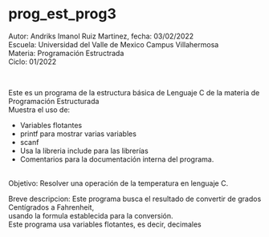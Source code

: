 # prog_est_prog3
<p>Autor: Andriks Imanol Ruiz Martinez, fecha: 03/02/2022  <br>
Escuela: Universidad del Valle de Mexico Campus Villahermosa <br>
Materia: Programación Estructrada <br>
Ciclo: 01/2022</p>
<br>
<p>Este es un programa de la estructura básica de Lenguaje C de la materia de Programación Estructurada<br>
Muestra el uso de:
  <ul>
    <li>Variables flotantes</li>
    <li>printf para mostrar varias variables</li>
    <li>scanf</li>
    <li>Usa la libreria include para las librerías</li>
<li>Comentarios para la documentación interna del programa.</li>
    </ul>
    </p>
<br>
Objetivo: Resolver una operación de la temperatura en lenguaje C.
<br>
<p>Breve descripcion:
Este programa busca el resultado de convertir de grados Centígrados a Fahrenheit, <br>
usando la formula establecida para la conversión. <br>
Este programa usa variables flotantes, es decir, decimales <br>
</p>
